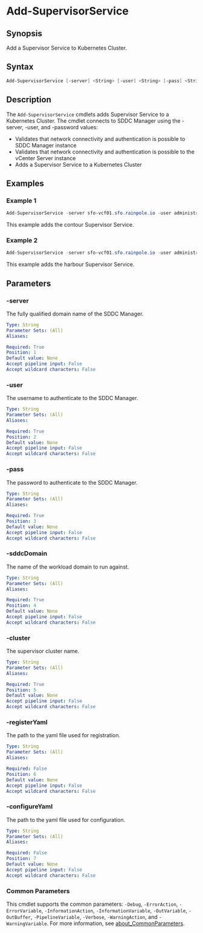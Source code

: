 # Add-SupervisorService

## Synopsis

Add a Supervisor Service to Kubernetes Cluster.

## Syntax

```powershell
Add-SupervisorService [-server] <String> [-user] <String> [-pass] <String> [-sddcDomain] <String> [-cluster] <String> [[-registerYaml] <String>] [[-configureYaml] <String>] [<CommonParameters>]
```

## Description

The `Add-SupervisorService` cmdlets adds Supervisor Service to a Kubernetes Cluster.
The cmdlet connects to SDDC Manager using the -server, -user, and -password values:

- Validates that network connectivity and authentication is possible to SDDC Manager instance
- Validates that network connectivity and authentication is possible to the vCenter Server instance
- Adds a Supervisor Service to a Kubernetes Cluster

## Examples

### Example 1

```powershell
Add-SupervisorService -server sfo-vcf01.sfo.rainpole.io -user administrator@vsphere.local -pass VMw@re1! -sddcDomain sfo-w01 -cluster sfo-w01-cl01 -registerYaml .\contour.yml -configureYaml .\contour-data-values.yml
```

This example adds the contour Supervisor Service.

### Example 2

```powershell
Add-SupervisorService -server sfo-vcf01.sfo.rainpole.io -user administrator@vsphere.local -pass VMw@re1! -sddcDomain sfo-w01 -cluster sfo-w01-cl01 -registerYaml .\harbor.yml -configureYaml .\harbor-data-values.yml
```

This example adds the harbour Supervisor Service.

## Parameters

### -server

The fully qualified domain name of the SDDC Manager.

```yaml
Type: String
Parameter Sets: (All)
Aliases:

Required: True
Position: 1
Default value: None
Accept pipeline input: False
Accept wildcard characters: False
```

### -user

The username to authenticate to the SDDC Manager.

```yaml
Type: String
Parameter Sets: (All)
Aliases:

Required: True
Position: 2
Default value: None
Accept pipeline input: False
Accept wildcard characters: False
```

### -pass

The password to authenticate to the SDDC Manager.

```yaml
Type: String
Parameter Sets: (All)
Aliases:

Required: True
Position: 3
Default value: None
Accept pipeline input: False
Accept wildcard characters: False
```

### -sddcDomain

The name of the workload domain to run against.

```yaml
Type: String
Parameter Sets: (All)
Aliases:

Required: True
Position: 4
Default value: None
Accept pipeline input: False
Accept wildcard characters: False
```

### -cluster

The supervisor cluster name.

```yaml
Type: String
Parameter Sets: (All)
Aliases:

Required: True
Position: 5
Default value: None
Accept pipeline input: False
Accept wildcard characters: False
```

### -registerYaml

The path to the yaml file used for registration.

```yaml
Type: String
Parameter Sets: (All)
Aliases:

Required: False
Position: 6
Default value: None
Accept pipeline input: False
Accept wildcard characters: False
```

### -configureYaml

The path to the yaml file used for configuration.

```yaml
Type: String
Parameter Sets: (All)
Aliases:

Required: False
Position: 7
Default value: None
Accept pipeline input: False
Accept wildcard characters: False
```

### Common Parameters

This cmdlet supports the common parameters: `-Debug`, `-ErrorAction`, `-ErrorVariable`, `-InformationAction`, `-InformationVariable`, `-OutVariable`, `-OutBuffer`, `-PipelineVariable`, `-Verbose`, `-WarningAction`, and `-WarningVariable`. For more information, see [about_CommonParameters](http://go.microsoft.com/fwlink/?LinkID=113216).
